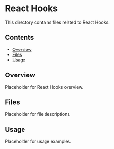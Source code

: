 # React Hooks

This directory contains files related to React Hooks.

## Contents

- [Overview](#overview)
- [Files](#files)
- [Usage](#usage)

## Overview

Placeholder for React Hooks overview.

## Files

Placeholder for file descriptions.

## Usage

Placeholder for usage examples.
